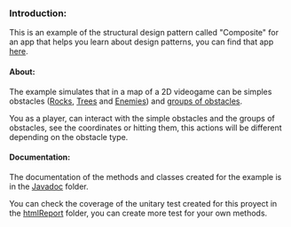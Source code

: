 ### Introduction:
This is an example of the structural design pattern called "Composite" for an app that helps you learn about design patterns, you can find that app [here](https://github.com/JoseMartinez117/AppPatrones "here").

#### About: 
The example simulates that in a map of a 2D videogame can be simples obstacles ([Rocks](https://github.com/BloodSlayer-404/Composite/blob/master/src/main/java/org/example/Rock.java "Rocks"), [Trees](https://github.com/BloodSlayer-404/Composite/blob/master/src/main/java/org/example/Tree.java "Trees") and [Enemies](https://github.com/BloodSlayer-404/Composite/blob/master/src/main/java/org/example/Enemy.java "Enemies")) and [groups of obstacles](https://github.com/BloodSlayer-404/Composite/blob/master/src/main/java/org/example/CompoundObstacle.java "groups of obstacles"). 

You as a player, can interact with the simple obstacles and the groups of obstacles, see the coordinates or hitting them, this actions will be different depending on the obstacle type.

#### Documentation: 
The documentation of the methods and classes created for the example is in the [Javadoc](https://github.com/BloodSlayer-404/Composite/tree/master/JavaDoc "Javadoc") folder. 

You can check the coverage of the unitary test created for this proyect in the [htmlReport](https://github.com/BloodSlayer-404/Composite/tree/master/htmlReport "htmlReport") folder, you can create more test for your own methods.
